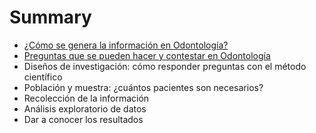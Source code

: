 # Summary

* [¿Cómo se genera la información en Odontología?](README.md)
* [Preguntas que se pueden hacer y contestar en Odontología](chapter1.md)
* Diseños de investigación: cómo responder preguntas con el método científico
* Población y muestra: ¿cuántos pacientes son necesarios?
* Recolección de la información
* Análisis exploratorio de datos
* Dar a conocer los resultados

